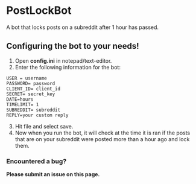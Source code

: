 # PostLockBot
 A bot that locks posts on a subreddit after 1 hour has passed.

## Configuring the bot to your needs!

1. Open **config.ini** in notepad/text-editor.
2. Enter the following information for the bot:

```
USER = username
PASSWORD= password
CLIENT_ID= client_id
SECRET= secret_key
DATE=hours
TIMELIMIT= 1
SUBREDDIT= subreddit
REPLY=your custom reply
```

3. Hit file and select save.
4. Now when you run the bot, it will check at the time it is ran if the posts that are on your subreddit were posted more than a hour ago and lock them.

### Encountered a bug?
**Please submit an issue on this page.**
